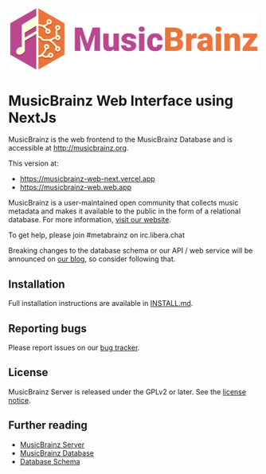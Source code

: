 <a href="https://musicbrainz-web-next.vercel.app"><img src="https://github.com/metabrainz/metabrainz-logos/blob/master/logos/MusicBrainz/SVG/MusicBrainz_logo.svg" alt="MusicBrainz"></a>

MusicBrainz Web Interface using NextJs
=======================================

MusicBrainz is the web frontend to the MusicBrainz Database
and is accessible at http://musicbrainz.org. 

This version at:
- https://musicbrainz-web-next.vercel.app
- https://musicbrainz-web.web.app

MusicBrainz is a user-maintained open community that collects music metadata
and makes it available to the public in the form of a relational database.
For more information, [visit our website](https://musicbrainz.org/doc/About).

To get help, please join #metabrainz on irc.libera.chat

Breaking changes to the database schema or our API / web service will be announced on
[our blog](https://blog.metabrainz.org/category/musicbrainz+breaking-changes/),
so consider following that.

Installation
------------

Full installation instructions are available in [INSTALL.md](DEVELOPING.md).

Reporting bugs
--------------

Please report issues on our [bug tracker](http://tickets.metabrainz.org/).

License
-------

MusicBrainz Server is released under the GPLv2 or later.
See the [license notice](COPYING.md).

Further reading
---------------

* [MusicBrainz Server](https://musicbrainz.org/doc/MusicBrainz_Server)
* [MusicBrainz Database](https://musicbrainz.org/doc/MusicBrainz_Database)
* [Database Schema](https://musicbrainz.org/doc/MusicBrainz_Database/Schema)
